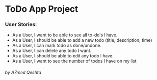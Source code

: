 # ToDo App Project

### User Stories:

-   As a User, I want to be able to see all to-do's I have.
-   As a User, I should be able to add a new todo (title, description, time)
-   As a User, I can mark todo as done/undone.
-   As a User, I can delete any todo I want.
-   As a User, I should be able to edit any todo I have.
-   As a User, I want to see the number of todos I have on my list

###### by A7med Qeshta
